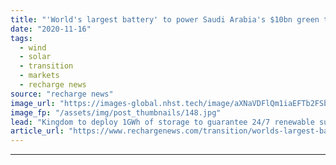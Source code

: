 ```yaml
---
title: "'World's largest battery' to power Saudi Arabia's $10bn green tourism mega-resort"
date: "2020-11-16"
tags: 
  - wind
  - solar
  - transition
  - markets
  - recharge news
source: "recharge news"
image_url: "https://images-global.nhst.tech/image/aXNaVDFlQm1iaEFTb2FSbW9qVVBOVkc1Ujg2SzBrUGg4NGFScjAvZllUOD0=/nhst/binary/8119ef915807c2da75e51ddf65f7e66e"
image_fp: "/assets/img/post_thumbnails/148.jpg"
lead: "Kingdom to deploy 1GWh of storage to guarantee 24/7 renewable supplies to vast Red Sea Project"
article_url: "https://www.rechargenews.com/transition/worlds-largest-battery-to-power-saudi-arabias-10bn-green-tourism-mega-resort/2-1-913377"
---
```


---
